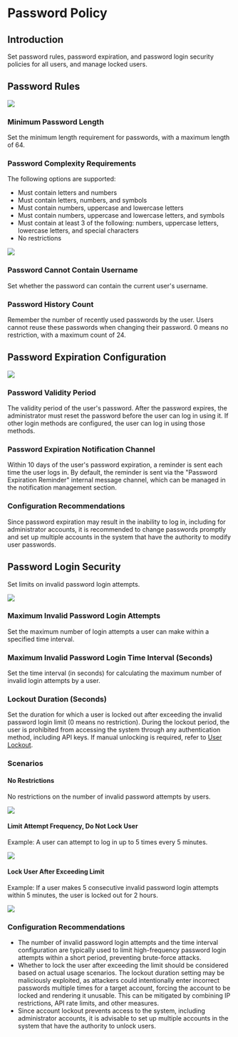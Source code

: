 # Password Policy

<PluginInfo licenseBundled="professional" name="password-policy"></PluginInfo>

## Introduction

Set password rules, password expiration, and password login security policies for all users, and manage locked users.

## Password Rules

![](https://static-docs.nocobase.com/202412281329313.png)

### Minimum Password Length

Set the minimum length requirement for passwords, with a maximum length of 64.

### Password Complexity Requirements

The following options are supported:

- Must contain letters and numbers
- Must contain letters, numbers, and symbols
- Must contain numbers, uppercase and lowercase letters
- Must contain numbers, uppercase and lowercase letters, and symbols
- Must contain at least 3 of the following: numbers, uppercase letters, lowercase letters, and special characters
- No restrictions

![](https://static-docs.nocobase.com/202412281331649.png)

### Password Cannot Contain Username

Set whether the password can contain the current user's username.

### Password History Count

Remember the number of recently used passwords by the user. Users cannot reuse these passwords when changing their password. 0 means no restriction, with a maximum count of 24.

## Password Expiration Configuration

![](https://static-docs.nocobase.com/202412281335588.png)

### Password Validity Period

The validity period of the user's password. After the password expires, the administrator must reset the password before the user can log in using it. If other login methods are configured, the user can log in using those methods.

### Password Expiration Notification Channel

Within 10 days of the user's password expiration, a reminder is sent each time the user logs in. By default, the reminder is sent via the "Password Expiration Reminder" internal message channel, which can be managed in the notification management section.

### Configuration Recommendations

Since password expiration may result in the inability to log in, including for administrator accounts, it is recommended to change passwords promptly and set up multiple accounts in the system that have the authority to modify user passwords.

## Password Login Security

Set limits on invalid password login attempts.

![](https://static-docs.nocobase.com/202412281339724.png)

### Maximum Invalid Password Login Attempts

Set the maximum number of login attempts a user can make within a specified time interval.

### Maximum Invalid Password Login Time Interval (Seconds)

Set the time interval (in seconds) for calculating the maximum number of invalid login attempts by a user.

### Lockout Duration (Seconds)

Set the duration for which a user is locked out after exceeding the invalid password login limit (0 means no restriction). During the lockout period, the user is prohibited from accessing the system through any authentication method, including API keys. If manual unlocking is required, refer to [User Lockout](./user-lockout.md).

### Scenarios

#### No Restrictions

No restrictions on the number of invalid password attempts by users.

![](https://static-docs.nocobase.com/202412281343226.png)

#### Limit Attempt Frequency, Do Not Lock User

Example: A user can attempt to log in up to 5 times every 5 minutes.

![](https://static-docs.nocobase.com/202412281344412.png)

#### Lock User After Exceeding Limit

Example: If a user makes 5 consecutive invalid password login attempts within 5 minutes, the user is locked out for 2 hours.

![](https://static-docs.nocobase.com/202412281344952.png)

### Configuration Recommendations

- The number of invalid password login attempts and the time interval configuration are typically used to limit high-frequency password login attempts within a short period, preventing brute-force attacks.
- Whether to lock the user after exceeding the limit should be considered based on actual usage scenarios. The lockout duration setting may be maliciously exploited, as attackers could intentionally enter incorrect passwords multiple times for a target account, forcing the account to be locked and rendering it unusable. This can be mitigated by combining IP restrictions, API rate limits, and other measures.
- Since account lockout prevents access to the system, including administrator accounts, it is advisable to set up multiple accounts in the system that have the authority to unlock users.
